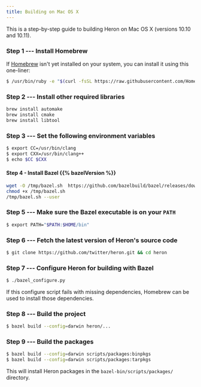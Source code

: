 ```yaml
---
title: Building on Mac OS X
---
```


This is a step-by-step guide to building Heron on Mac OS X (versions 10.10 and
  10.11).

### Step 1 --- Install Homebrew

If [Homebrew](http://brew.sh/) isn't yet installed on your system, you can
install it using this one-liner:

```bash
$ /usr/bin/ruby -e "$(curl -fsSL https://raw.githubusercontent.com/Homebrew/install/master/install)"
```

### Step 2 --- Install other required libraries

```bash
brew install automake
brew install cmake
brew install libtool
```

### Step 3 --- Set the following environment variables

```bash
$ export CC=/usr/bin/clang
$ export CXX=/usr/bin/clang++
$ echo $CC $CXX
```

#### Step 4 - Install Bazel {{% bazelVersion %}}

```bash
wget -O /tmp/bazel.sh  https://github.com/bazelbuild/bazel/releases/download/0.5.4/bazel-0.5.4-installer-darwin-x86_64.sh
chmod +x /tmp/bazel.sh
/tmp/bazel.sh --user
```

### Step 5 --- Make sure the Bazel executable is on your `PATH`

```bash
$ export PATH="$PATH:$HOME/bin"
```

### Step 6 --- Fetch the latest version of Heron's source code

```bash
$ git clone https://github.com/twitter/heron.git && cd heron
```

### Step 7 --- Configure Heron for building with Bazel

```bash
$ ./bazel_configure.py
```

If this configure script fails with missing dependencies, Homebrew can be used
to install those dependencies.

### Step 8 --- Build the project

```bash
$ bazel build --config=darwin heron/...
```

### Step 9 --- Build the packages

```bash
$ bazel build --config=darwin scripts/packages:binpkgs
$ bazel build --config=darwin scripts/packages:tarpkgs
```

This will install Heron packages in the `bazel-bin/scripts/packages/` directory.
